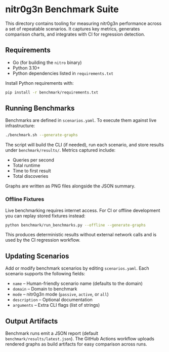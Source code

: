 # nitr0g3n Benchmark Suite

This directory contains tooling for measuring nitr0g3n performance across a
set of repeatable scenarios. It captures key metrics, generates comparison
charts, and integrates with CI for regression detection.

## Requirements

* Go (for building the `nitro` binary)
* Python 3.10+
* Python dependencies listed in `requirements.txt`

Install Python requirements with:

```bash
pip install -r benchmark/requirements.txt
```

## Running Benchmarks

Benchmarks are defined in `scenarios.yaml`. To execute them against live
infrastructure:

```bash
./benchmark.sh --generate-graphs
```

The script will build the CLI (if needed), run each scenario, and store results
under `benchmark/results/`. Metrics captured include:

* Queries per second
* Total runtime
* Time to first result
* Total discoveries

Graphs are written as PNG files alongside the JSON summary.

### Offline Fixtures

Live benchmarking requires internet access. For CI or offline development you
can replay stored fixtures instead:

```bash
python benchmark/run_benchmarks.py --offline --generate-graphs
```

This produces deterministic results without external network calls and is used
by the CI regression workflow.

## Updating Scenarios

Add or modify benchmark scenarios by editing `scenarios.yaml`. Each scenario
supports the following fields:

* `name` – Human-friendly scenario name (defaults to the domain)
* `domain` – Domain to benchmark
* `mode` – nitr0g3n mode (`passive`, `active`, or `all`)
* `description` – Optional documentation
* `arguments` – Extra CLI flags (list of strings)

## Output Artifacts

Benchmark runs emit a JSON report (default `benchmark/results/latest.json`). The
GitHub Actions workflow uploads rendered graphs as build artifacts for easy
comparison across runs.
